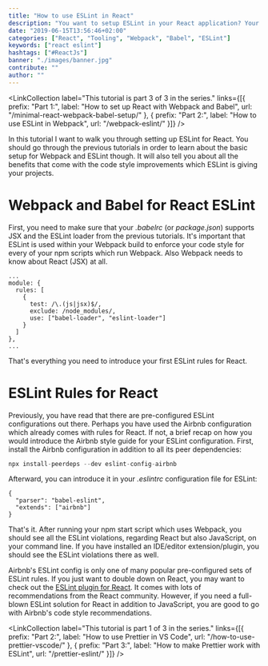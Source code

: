 ```yaml
---
title: "How to use ESLint in React"
description: "You want to setup ESLint in your React application? Your project is set up with Babel and Webpack? This tutorial will guide you through the ESLint in React setup ..."
date: "2019-06-15T13:56:46+02:00"
categories: ["React", "Tooling", "Webpack", "Babel", "ESLint"]
keywords: ["react eslint"]
hashtags: ["#ReactJs"]
banner: "./images/banner.jpg"
contribute: ""
author: ""
---
```


<Sponsorship />

<LinkCollection label="This tutorial is part 3 of 3 in the series." links={[{ prefix: "Part 1:", label: "How to set up React with Webpack and Babel", url: "/minimal-react-webpack-babel-setup/" }, { prefix: "Part 2:", label: "How to use ESLint in Webpack", url: "/webpack-eslint/" }]} />

In this tutorial I want to walk you through setting up ESLint for React. You should go through the previous tutorials in order to learn about the basic setup for Webpack and ESLint though. It will also tell you about all the benefits that come with the code style improvements which ESLint is giving your projects.

# Webpack and Babel for React ESLint

First, you need to make sure that your *.babelrc* (or *package.json*) supports JSX and the ESLint loader from the previous tutorials. It's important that ESLint is used within your Webpack build to enforce your code style for every of your npm scripts which run Webpack. Also Webpack needs to know about React (JSX) at all.

```javascript{5,7}
...
module: {
  rules: [
    {
      test: /\.(js|jsx)$/,
      exclude: /node_modules/,
      use: ["babel-loader", "eslint-loader"]
    }
  ]
},
...
```

That's everything you need to introduce your first ESLint rules for React.

# ESLint Rules for React

Previously, you have read that there are pre-configured ESLint configurations out there. Perhaps you have used the Airbnb configuration which already comes with rules for React. If not, a brief recap on how you would introduce the Airbnb style guide for your ESLint configuration. First, install the Airbnb configuration in addition to all its peer dependencies:

```javascript
npx install-peerdeps --dev eslint-config-airbnb
```

Afterward, you can introduce it in your *.eslintrc* configuration file for ESLint:

```javascript{3}
{
  "parser": "babel-eslint",
  "extends": ["airbnb"]
}
```

That's it. After running your npm start script which uses Webpack, you should see all the ESLint violations, regarding React but also JavaScript, on your command line. If you have installed an IDE/editor extension/plugin, you should see the ESLint violations there as well.

<Divider />

Airbnb's ESLint config is only one of many popular pre-configured sets of ESLint rules. If you just want to double down on React, you may want to check out the [ESLint plugin for React](https://github.com/yannickcr/eslint-plugin-react). It comes with lots of recommendations from the React community. However, if you need a full-blown ESLint solution for React in addition to JavaScript, you are good to go with Airbnb's code style recommendations.

<LinkCollection label="This tutorial is part 1 of 3 in the series." links={[{ prefix: "Part 2:", label: "How to use Prettier in VS Code", url: "/how-to-use-prettier-vscode/" }, { prefix: "Part 3:", label: "How to make Prettier work with ESLint", url: "/prettier-eslint/" }]} />
